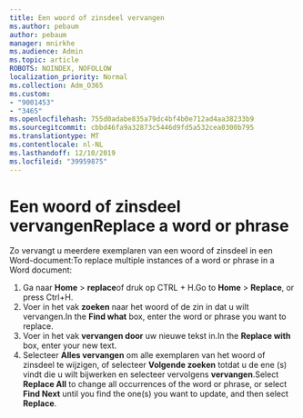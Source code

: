 ```yaml
---
title: Een woord of zinsdeel vervangen
ms.author: pebaum
author: pebaum
manager: mnirkhe
ms.audience: Admin
ms.topic: article
ROBOTS: NOINDEX, NOFOLLOW
localization_priority: Normal
ms.collection: Adm_O365
ms.custom:
- "9001453"
- "3465"
ms.openlocfilehash: 755d0adabe835a79dc4bf4b0e712ad4aa38233b9
ms.sourcegitcommit: cbbd46fa9a32873c5446d9fd5a532cea0300b795
ms.translationtype: MT
ms.contentlocale: nl-NL
ms.lasthandoff: 12/10/2019
ms.locfileid: "39959875"
---
```

# <a name="replace-a-word-or-phrase"></a><span data-ttu-id="c890f-102">Een woord of zinsdeel vervangen</span><span class="sxs-lookup"><span data-stu-id="c890f-102">Replace a word or phrase</span></span>

<span data-ttu-id="c890f-103">Zo vervangt u meerdere exemplaren van een woord of zinsdeel in een Word-document:</span><span class="sxs-lookup"><span data-stu-id="c890f-103">To replace multiple instances of a word or phrase in a Word document:</span></span>

1. <span data-ttu-id="c890f-104">Ga naar **Home** > **replace**of druk op CTRL + H.</span><span class="sxs-lookup"><span data-stu-id="c890f-104">Go to **Home** > **Replace**, or press Ctrl+H.</span></span>
2. <span data-ttu-id="c890f-105">Voer in het vak **zoeken** naar het woord of de zin in dat u wilt vervangen.</span><span class="sxs-lookup"><span data-stu-id="c890f-105">In the **Find what** box, enter the word or phrase you want to replace.</span></span> 
3. <span data-ttu-id="c890f-106">Voer in het vak **vervangen door** uw nieuwe tekst in.</span><span class="sxs-lookup"><span data-stu-id="c890f-106">In the **Replace with** box, enter your new text.</span></span>
3. <span data-ttu-id="c890f-107">Selecteer **Alles vervangen** om alle exemplaren van het woord of zinsdeel te wijzigen, of selecteer **Volgende zoeken** totdat u de ene (s) vindt die u wilt bijwerken en selecteer vervolgens **vervangen**.</span><span class="sxs-lookup"><span data-stu-id="c890f-107">Select **Replace All** to change all occurrences of the word or phrase, or select **Find Next** until you find the one(s) you want to update, and then select **Replace**.</span></span>